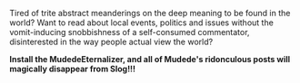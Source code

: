 Tired of trite abstract meanderings on the deep meaning to be found in the world? Want to read about local events,
politics and issues without the vomit-inducing snobbishness of a self-consumed commentator, disinterested in the way
people actual view the world?

**Install the MudedeEternalizer, and all of Mudede's ridonculous posts will magically disappear from Slog!!!**